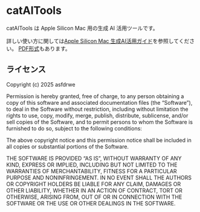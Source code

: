 # catAITools
catAITools は Apple Silicon Mac 用の生成 AI 活用ツールです。

詳しい使い方に関しては[Apple Silicon Mac 生成AI活用ガイド](https://asfdrwe.github.io/catAITools/)を参照してください。
[PDF形式](https://asfdrwe.github.io/catAITools/pdf/document.pdf)もあります。

## ライセンス
Copyright (c) 2025 asfdrwe

Permission is hereby granted, free of charge, to any person obtaining a copy of this software and associated documentation files (the “Software”), to deal in the Software without restriction, including without limitation the rights to use, copy, modify, merge, publish, distribute, sublicense, and/or sell copies of the Software, and to permit persons to whom the Software is furnished to do so, subject to the following conditions:

The above copyright notice and this permission notice shall be included in all copies or substantial portions of the Software.

THE SOFTWARE IS PROVIDED “AS IS”, WITHOUT WARRANTY OF ANY KIND, EXPRESS OR IMPLIED, INCLUDING BUT NOT LIMITED TO THE WARRANTIES OF MERCHANTABILITY, FITNESS FOR A PARTICULAR PURPOSE AND NONINFRINGEMENT. IN NO EVENT SHALL THE AUTHORS OR COPYRIGHT HOLDERS BE LIABLE FOR ANY CLAIM, DAMAGES OR OTHER LIABILITY, WHETHER IN AN ACTION OF CONTRACT, TORT OR OTHERWISE, ARISING FROM, OUT OF OR IN CONNECTION WITH THE SOFTWARE OR THE USE OR OTHER DEALINGS IN THE SOFTWARE.
